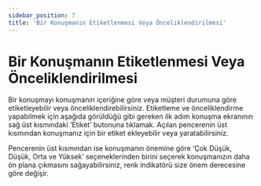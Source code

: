 ```yaml
---
sidebar_position: 7
title: 'Bir Konuşmanın Etiketlenmesi Veya Önceliklendirilmesi'
---
```


# Bir Konuşmanın Etiketlenmesi Veya Önceliklendirilmesi

Bir konuşmayı konuşmanın içeriğine göre veya müşteri durumuna göre etiketleyebilir veya önceliklendirebilirsiniz. Etiketleme ve önceliklendirme yapabilmek için aşağıda görüldüğü gibi gereken ilk adım konuşma ekranının sağ üst kısmındaki ‘Etiket’ butonuna tıklamak. Açılan pencerenin üst kısmından konuşmanız için bir etiket ekleyebilir veya yaratabilirsiniz.

Pencerenin üst kısmından ise konuşmanın önemine göre ‘Çok Düşük, Düşük, Orta ve Yüksek’ seçeneklerinden birini seçerek konuşmanızın daha ön plana çıkmasını sağayabilirsiniz, renk indikatörü size önem derecesine göre değişir.